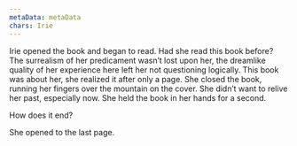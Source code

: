 ```yaml
---
metaData: metaData
chars: Irie
---
```


Irie opened the book and began to read. Had she read this book before? The surrealism of her predicament wasn’t lost upon her, the dreamlike quality of her experience here left her not questioning logically. This book was about her, she realized it after only a page. She closed the book, running her fingers over the mountain on the cover. She didn’t want to relive her past, especially now. She held the book in her hands for a second. 

How does it end?

She opened to the last page.